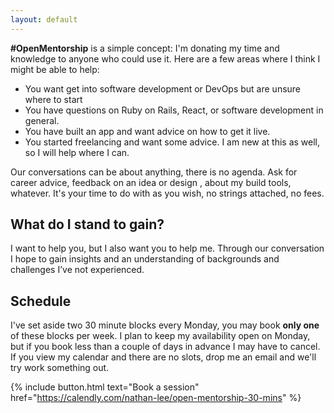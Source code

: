 ```yaml
---
layout: default
---
```


**#OpenMentorship** is a simple concept: I'm donating my time and knowledge to anyone who could use it. Here are a few areas where I think I might be able to help:

- You want get into software development or DevOps but are unsure where to start
- You have questions on Ruby on Rails, React, or software development in general.
- You have built an app and want advice on how to get it live.
- You started freelancing and want some advice. I am new at this as well, so I will help where I can.

Our conversations can be about anything, there is no agenda. Ask for career advice, feedback on an idea or design , about my build tools, whatever. It's your time to do with as you wish, no strings attached, no fees.

## What do I stand to gain?

I want to help you, but I also want you to help me. Through our conversation I hope to gain insights and an understanding of backgrounds and challenges I’ve not experienced.


## Schedule

I've set aside two 30 minute blocks every Monday, you may book **only one** of these blocks per week. I plan to keep my availability open on Monday, but if you book less than a couple of days in advance I may have to cancel. If you view my calendar and there are no slots, drop me an email and we'll try work something out.

{% include button.html text="Book a session" href="https://calendly.com/nathan-lee/open-mentorship-30-mins" %}
